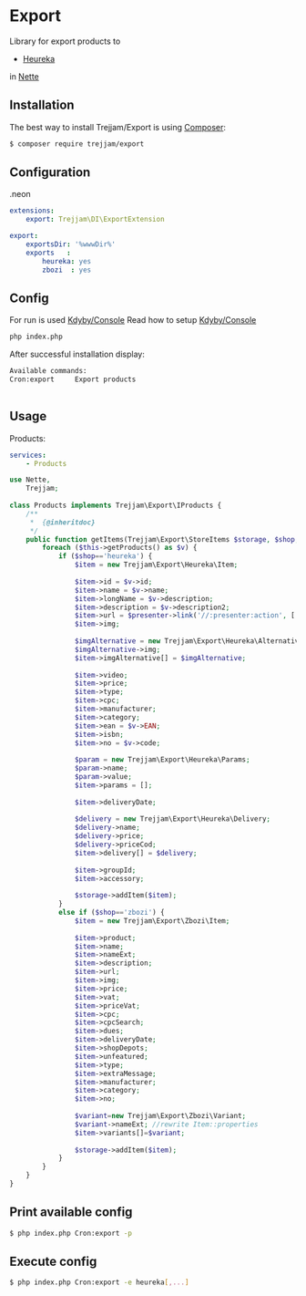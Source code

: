 Export
======

Library for export products to 
- [Heureka](http://www.heureka.cz/)

in [Nette](http://nette.org)

Installation
------------

The best way to install Trejjam/Export is using  [Composer](http://getcomposer.org/):

```sh
$ composer require trejjam/export
```

Configuration
-------------

.neon
```yml
extensions:
	export: Trejjam\DI\ExportExtension

export:
	exportsDir: '%wwwDir%'
    exports   : 
        heureka: yes
        zbozi  : yes
```
Config
------

For run is used [Kdyby/Console](https://github.com/kdyby/console)
Read how to setup [Kdyby/Console](https://github.com/Kdyby/Console/blob/master/docs/en/index.md)

```sh
php index.php
```

After successful installation display:

```sh
Available commands:
Cron:export     Export products
	
```

Usage
-----

Products:

```yml
services:
	- Products
```

```php
use Nette,
	Trejjam;
	
class Products implements Trejjam\Export\IProducts {
	/**
     *  {@inheritdoc}
     */
    public function getItems(Trejjam\Export\StoreItems $storage, $shop, Symfony\Component\Console\Command\Command $command, Symfony\Component\Console\Input\InputInterface $input, Symfony\Component\Console\Output\OutputInterface $output) {
        foreach ($this->getProducts() as $v) {
            if ($shop=='heureka') {
	            $item = new Trejjam\Export\Heureka\Item;
	
	            $item->id = $v->id;
	            $item->name = $v->name;
	            $item->longName = $v->description;
	            $item->description = $v->description2;
	            $item->url = $presenter->link('//:presenter:action', ['productId' => $v->id,]);
	            $item->img;
	            
				$imgAlternative = new Trejjam\Export\Heureka\AlternativeImg;
	            $imgAlternative->img;
	            $item->imgAlternative[] = $imgAlternative;
	   
	            $item->video;
	            $item->price;
	            $item->type;
	            $item->cpc;
	            $item->manufacturer;
	            $item->category;
	            $item->ean = $v->EAN;
	            $item->isbn;
	            $item->no = $v->code;
	   
	            $param = new Trejjam\Export\Heureka\Params;
	            $param->name;
	            $param->value;
	            $item->params = [];
	   
	            $item->deliveryDate;
	   
	            $delivery = new Trejjam\Export\Heureka\Delivery;
	            $delivery->name;
	            $delivery->price;
	            $delivery->priceCod;
	            $item->delivery[] = $delivery;
	            
	            $item->groupId;
	            $item->accessory;
	
	            $storage->addItem($item);
			}
			else if ($shop=='zbozi') {
				$item = new Trejjam\Export\Zbozi\Item;
			
				$item->product;
				$item->name;
				$item->nameExt;
				$item->description;
				$item->url;
				$item->img;
				$item->price;
				$item->vat;
				$item->priceVat;
				$item->cpc;
				$item->cpcSearch;
				$item->dues;
				$item->deliveryDate;
				$item->shopDepots;
				$item->unfeatured;
				$item->type;
				$item->extraMessage;
				$item->manufacturer;
				$item->category;
				$item->no;
				
				$variant=new Trejjam\Export\Zbozi\Variant;
				$variant->nameExt; //rewrite Item::properties
				$item->variants[]=$variant;
				
				$storage->addItem($item);
			}
        }
    }
}
```

Print available config
----------------------
```sh
$ php index.php Cron:export -p
```

Execute config
----------------------
```sh
$ php index.php Cron:export -e heureka[,...]
```
